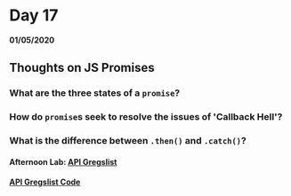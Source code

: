 # Day 17
__01/05/2020__

## Thoughts on JS Promises

### What are the three states of a `promise`?


### How do `promise`s seek to resolve the issues of 'Callback Hell'?


### What is the difference between `.then()` and `.catch()`?


#### Afternoon Lab: [API Gregslist](https://trevor-r-allen.github.io/winter2020-api-gregslist/)
####                [API Gregslist Code](https://github.com/trevor-r-allen/winter2020-api-gregslist)
